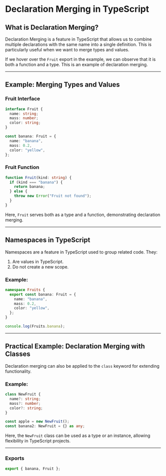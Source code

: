 # Declaration Merging in TypeScript

## What is Declaration Merging?

Declaration Merging is a feature in TypeScript that allows us to combine multiple declarations with the same name into a single definition. This is particularly useful when we want to merge types and values.

If we hover over the `Fruit` export in the example, we can observe that it is both a function and a type. This is an example of declaration merging.

---

## Example: Merging Types and Values

### Fruit Interface

```typescript
interface Fruit {
  name: string;
  mass: number;
  color: string;
}

const banana: Fruit = {
  name: "banana",
  mass: 0.2,
  color: "yellow",
};
```

### Fruit Function

```typescript
function Fruit(kind: string) {
  if (kind === "banana") {
    return banana;
  } else {
    throw new Error("Fruit not found");
  }
}
```

Here, `Fruit` serves both as a type and a function, demonstrating declaration merging.

---

## Namespaces in TypeScript

Namespaces are a feature in TypeScript used to group related code. They:

1. Are values in TypeScript.
2. Do not create a new scope.

### Example:

```typescript
namespace Fruits {
  export const banana: Fruit = {
    name: "banana",
    mass: 0.2,
    color: "yellow",
  };
}

console.log(Fruits.banana);
```

---

## Practical Example: Declaration Merging with Classes

Declaration merging can also be applied to the `class` keyword for extending functionality.

### Example:

```typescript
class NewFruit {
  name?: string;
  mass?: number;
  color?: string;
}

const apple = new NewFruit();
const banana2: NewFruit = {} as any;
```

Here, the `NewFruit` class can be used as a type or an instance, allowing flexibility in TypeScript projects.

---

### Exports

```typescript
export { banana, Fruit };
```
